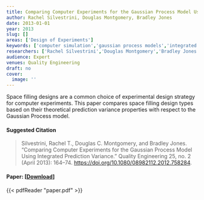 ```yaml
---
title: Comparing Computer Experiments for the Gaussian Process Model Using Integrated Prediction Variance
author: Rachel Silvestrini, Douglas Montgomery, Bradley Jones
date: 2013-01-01
year: 2013
slug: []
areas: ['Design of Experiments']
keywords: ['computer simulation','gaussian process models','integrated variance','space-filling designs']
researchers: ['Rachel Silvestrini','Douglas Montgomery','Bradley Jones']
audience: Expert
venues: Quality Engineering
draft: no
cover:
  image: ''
---
```




Space filling designs are a common choice of experimental design strategy for computer experiments. This paper compares space filling design types based on their theoretical prediction variance properties with respect to the Gaussian Process model.

#### Suggested Citation
> Silvestrini, Rachel T., Douglas C. Montgomery, and Bradley Jones. “Comparing Computer Experiments for the Gaussian Process Model Using Integrated Prediction Variance.” Quality Engineering 25, no. 2 (April 2013): 164–74. https://doi.org/10.1080/08982112.2012.758284.



#### Paper: [[Download](paper.pdf)]
{{< pdfReader "paper.pdf" >}}


